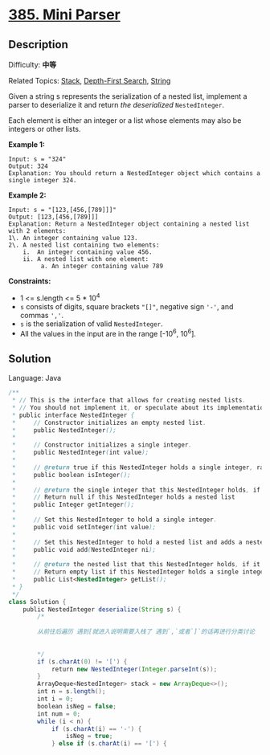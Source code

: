  # [385\. Mini Parser](https://leetcode.cn/problems/mini-parser/)

## Description

Difficulty: **中等**  

Related Topics: [Stack](https://leetcode.cn/tag/stack/), [Depth-First Search](https://leetcode.cn/tag/depth-first-search/), [String](https://leetcode.cn/tag/string/)


Given a string s represents the serialization of a nested list, implement a parser to deserialize it and return _the deserialized_ `NestedInteger`.

Each element is either an integer or a list whose elements may also be integers or other lists.

**Example 1:**

```
Input: s = "324"
Output: 324
Explanation: You should return a NestedInteger object which contains a single integer 324.
```

**Example 2:**

```
Input: s = "[123,[456,[789]]]"
Output: [123,[456,[789]]]
Explanation: Return a NestedInteger object containing a nested list with 2 elements:
1\. An integer containing value 123.
2\. A nested list containing two elements:
    i.  An integer containing value 456.
    ii. A nested list with one element:
         a. An integer containing value 789
```

**Constraints:**

*   1 <= s.length <= 5 * 10<sup>4</sup>
*   `s` consists of digits, square brackets `"[]"`, negative sign `'-'`, and commas `','`.
*   `s` is the serialization of valid `NestedInteger`.
*   All the values in the input are in the range [-10<sup>6</sup>, 10<sup>6</sup>].


## Solution

Language: Java

```java
/**
 * // This is the interface that allows for creating nested lists.
 * // You should not implement it, or speculate about its implementation
 * public interface NestedInteger {
 *     // Constructor initializes an empty nested list.
 *     public NestedInteger();
 *
 *     // Constructor initializes a single integer.
 *     public NestedInteger(int value);
 *
 *     // @return true if this NestedInteger holds a single integer, rather than a nested list.
 *     public boolean isInteger();
 *
 *     // @return the single integer that this NestedInteger holds, if it holds a single integer
 *     // Return null if this NestedInteger holds a nested list
 *     public Integer getInteger();
 *
 *     // Set this NestedInteger to hold a single integer.
 *     public void setInteger(int value);
 *
 *     // Set this NestedInteger to hold a nested list and adds a nested integer to it.
 *     public void add(NestedInteger ni);
 *
 *     // @return the nested list that this NestedInteger holds, if it holds a nested list
 *     // Return empty list if this NestedInteger holds a single integer
 *     public List<NestedInteger> getList();
 * }
 */
class Solution {
    public NestedInteger deserialize(String s) {
        /*
        
        从前往后遍历 遇到[就进入说明需要入栈了 遇到`,`或者`]`的话再进行分类讨论
        
        
        */
        if (s.charAt(0) != '[') {
            return new NestedInteger(Integer.parseInt(s));
        }
        ArrayDeque<NestedInteger> stack = new ArrayDeque<>();
        int n = s.length();
        int i = 0;
        boolean isNeg = false;
        int num = 0;
        while (i < n) {
            if (s.charAt(i) == '-') {
                isNeg = true;
            } else if (s.charAt(i) == '[') {
```
